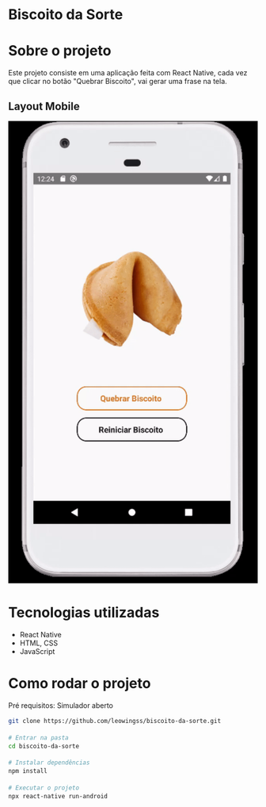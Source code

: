 # Biscoito da Sorte

# Sobre o projeto

 Este projeto consiste em uma aplicação feita com React Native, cada vez que clicar no botão "Quebrar Biscoito", vai gerar uma frase na tela.


## Layout Mobile

<img src="./assets/biscoito.gif"/>

# Tecnologias utilizadas 

- React Native
- HTML, CSS
- JavaScript

# Como rodar o projeto

Pré requisitos: Simulador aberto

```bash 
git clone https://github.com/leowingss/biscoito-da-sorte.git

# Entrar na pasta
cd biscoito-da-sorte

# Instalar dependências
npm install

# Executar o projeto
npx react-native run-android
``` 